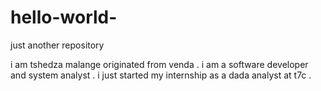 # hello-world-
just another repository 

i am tshedza malange originated from venda . i am a software developer and system analyst .
i just started my internship as a dada analyst at t7c .
